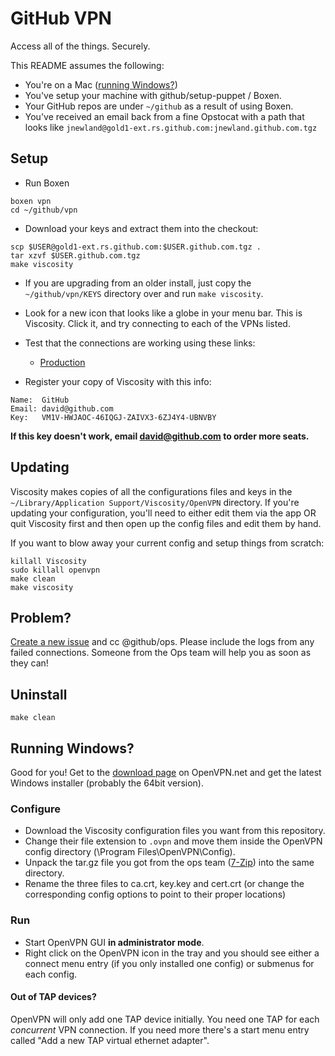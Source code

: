 # GitHub VPN

Access all of the things. Securely.

This README assumes the following:

* You're on a Mac ([running Windows?](#running-windows))
* You've setup your machine with github/setup-puppet / Boxen.
* Your GitHub repos are under `~/github` as a result of using Boxen.
* You've received an email back from a fine Opstocat with a path that looks like `jnewland@gold1-ext.rs.github.com:jnewland.github.com.tgz`

## Setup

* Run Boxen

```
boxen vpn
cd ~/github/vpn
```

* Download your keys and extract them into the checkout:

```
scp $USER@gold1-ext.rs.github.com:$USER.github.com.tgz .
tar xzvf $USER.github.com.tgz
make viscosity
```

* If you are upgrading from an older install, just copy the `~/github/vpn/KEYS` directory over and run `make viscosity`.

* Look for a new icon that looks like a globe in your menu bar. This is Viscosity. Click it, and try connecting to each of the VPNs listed.

* Test that the connections are working using these links:

  * [Production](http://aux1.rs.github.com:9292/)

* Register your copy of Viscosity with this info:

```
Name:  GitHub
Email: david@github.com
Key:   VM1V-HWJAOC-46IQGJ-ZAIVX3-6ZJ4Y4-UBNVBY
```

**If this key doesn't work, email david@github.com to order more seats.**

## Updating

Viscosity makes copies of all the configurations files and keys in the
`~/Library/Application Support/Viscosity/OpenVPN` directory. If you're
updating your configuration, you'll need to either edit them via the
app OR quit Viscosity first and then open up the config files and edit them
by hand.

If you want to blow away your current config and setup things from scratch:

    killall Viscosity
    sudo killall openvpn
    make clean
    make viscosity

## Problem?

[Create a new issue](https://github.com/github/vpn/issues/new) and cc @github/ops.
Please include the logs from any failed connections. Someone from the Ops team
will help you as soon as they can!

## Uninstall

    make clean

## Running Windows?

Good for you! Get to the 
[download page](http://openvpn.net/index.php/open-source/downloads.html)
on OpenVPN.net and get the latest Windows installer
(probably the 64bit version).

### Configure

 * Download the Viscosity configuration files you want from this repository.
 * Change their file extension to ```.ovpn``` and move them inside the 
   OpenVPN config directory (\Program Files\OpenVPN\Config). 
 * Unpack the tar.gz file you got from the ops team ([7-Zip](http://www.7-zip.org/))
   into the same directory.
 * Rename the three files to ca.crt, key.key and cert.crt (or change the 
   corresponding config options to point to their proper locations)

### Run
 * Start OpenVPN GUI **in administrator mode**. 
 * Right click on the OpenVPN icon in the tray and you should see either a connect 
   menu entry (if you only installed one config) or submenus for each config.

#### Out of TAP devices?
OpenVPN will only add one TAP device initially. You need one TAP for each 
_concurrent_ VPN connection. If you need more there's a start menu entry 
called "Add a new TAP virtual ethernet adapter".
